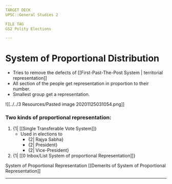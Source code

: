 ```yaml
---
TARGET DECK
UPSC::General Studies 2

FILE TAG
GS2 Polity Elections

---
```

# System of Proportional Distribution
- Tries to remove the defects of [[First-Past-The-Post System \| territorial representation]]
- All section of the people get representation in proportion to their number.
- Smallest group get a representation.


 ![[../../3 Resources/Pasted image 20201125031054.png]] 
 

### Two kinds of proportional representation:
1.  {1| [[Single Transferable Vote System]]}
	- Used in elections to 
		- {2| Rajya Sabha}
		- {2| President} 
		- {2| Vice-President} 
2.  {1| [[0 Inbox/List System  of proportional Representation]]}
<!--ID: 1606267016842-->
<!--ID: 1606326615257-->

System of Proportional Representation
[[Demerits of System of Proportional Representation]]
 
 ---
